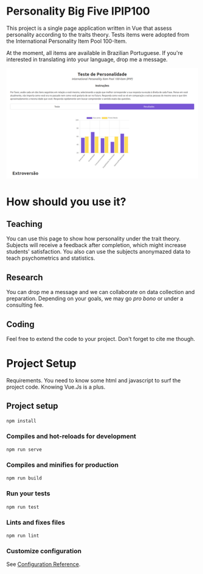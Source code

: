# Personality Big Five IPIP100

This project is a single page application written in Vue that assess personality according to the traits theory. Tests items were adopted from the International Personality Item Pool 100-Item. 

At the moment, all items are available in Brazilian Portuguese. If you're interested in translating into your language, drop me a message.


![Personality](https://github.com/henriquepgomide/personality-big-five-ipip100/raw/master/src/assets/app-screenshot.png)


# How should you use it?

## Teaching
You can use this page to show how personality under the trait theory. Subjects will receive a feedback after completion, which might increase students' satisfaction. You also can use the subjects anonymazed data to teach psychometrics and statistics.

## Research
You can drop me a message and we can collaborate on data collection and preparation. Depending on your goals, we may go <i>pro bono</i> or under a consulting fee. 

## Coding 
Feel free to extend the code to your project. Don't forget to cite me though.


# Project Setup
Requirements. You need to know some html and javascript to surf the project code. Knowing Vue.Js is a plus.

## Project setup
```
npm install
```

### Compiles and hot-reloads for development
```
npm run serve
```

### Compiles and minifies for production
```
npm run build
```

### Run your tests
```
npm run test
```

### Lints and fixes files
```
npm run lint
```

### Customize configuration
See [Configuration Reference](https://cli.vuejs.org/config/).
